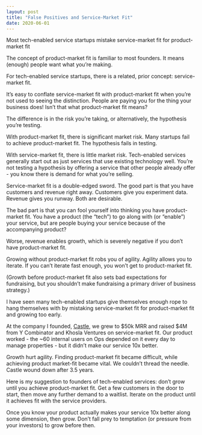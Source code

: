 ```yaml
---
layout: post
title: "False Positives and Service-Market Fit"
date: 2020-06-01
---
```


Most tech-enabled service startups mistake service-market fit for product-market fit

<!--more-->

The concept of product-market fit is familiar to most founders. It means (enough) people want what you’re making.

For tech-enabled service startups, there is a related, prior concept: service-market fit.

It’s easy to conflate service-market fit with product-market fit when you’re not used to seeing the distinction. People are paying you for the thing your business does! Isn’t that what product-market fit means?

The difference is in the risk you’re taking, or alternatively, the hypothesis you’re testing.

With product-market fit, there is significant market risk. Many startups fail to achieve product-market fit. The hypothesis fails in testing.

With service-market fit, there is little market risk. Tech-enabled services generally start out as just services that use existing technology well. You’re not testing a hypothesis by offering a service that other people already offer - you know there is demand for what you’re selling.

Service-market fit is a double-edged sword. The good part is that you have customers and revenue right away. Customers give you experiment data. Revenue gives you runway. Both are desirable.

The bad part is that you can fool yourself into thinking you have product-market fit. You have a product (the “tech”) to go along with (or “enable”) your service, but are people buying your service because of the accompanying product?

Worse, revenue enables growth, which is severely negative if you don’t have product-market fit.

Growing without product-market fit robs you of agility. Agility allows you to iterate. If you can’t iterate fast enough, you won’t get to product-market fit.

(Growth before product-market fit also sets bad expectations for fundraising, but you shouldn’t make fundraising a primary driver of business strategy.)

I have seen many tech-enabled startups give themselves enough rope to hang themselves with by mistaking service-market fit for product-market fit and growing too early.

At the company I founded, [Castle](https://www.crunchbase.com/organization/castle), we grew to $50k MRR and raised $4M from Y Combinator and Khosla Ventures on service-market fit. Our product worked - the ~60 internal users on Ops depended on it every day to manage properties - but it didn’t make our service 10x better.

Growth hurt agility. Finding product-market fit became difficult, while achieving product market-fit became vital. We couldn’t thread the needle. Castle wound down after 3.5 years.

Here is my suggestion to founders of tech-enabled services: don’t grow until you achieve product-market fit. Get a few customers in the door to start, then move any further demand to a waitlist. Iterate on the product until it achieves fit with the service providers.

Once you know your product actually makes your service 10x better along some dimension, then grow. Don’t fall prey to temptation (or pressure from your investors) to grow before then.
